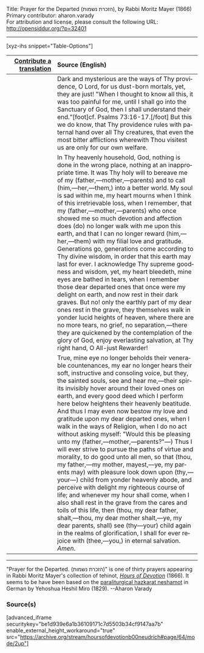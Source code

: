 <html>
<head></head>
<body>
Title: Prayer for the Departed (הזכרת נשמות), by Rabbi Moritz Mayer (1866)<br />
Primary contributor: aharon.varady<br />
For attribution and license, please consult the following URL: <a href="http://opensiddur.org/?p=32401">http://opensiddur.org/?p=32401</a>
<p />
<hr />

[xyz-ihs snippet="Table-Options"]<table style="margin-left: auto; margin-right: auto;" class="draggable">
<thead><tr><th id="x" style="text-align: right;"><a href="/translate/" target="_blank" rel="noopener">Contribute a translation</a></th><th style="text-align: left;">Source (English)</th></tr></thead>
<tbody>
<tr><td style="vertical-align:top;" width="25%">
<div class="liturgy" lang="he">

</span></div></td>
 
<td style="vertical-align:top;">
<div class="english" lang="en">
Dark and mysterious are the ways of Thy providence, O Lord, for us dust-born mortals, yet, they are just! "When I thought to know all this, it was too painful for me, until I shall go into the Sanctuary of God, then I shall understand their end."[foot]cf. Psalms 73:16-17.[/foot] But this we do know, that Thy providence rules with paternal hand over all Thy creatures, that even the most bitter afflictions wherewith Thou visitest us are only for our own welfare. 
</div></td></tr>


<tr><td style="vertical-align:top;">
<div class="liturgy" lang="he">

</span></div></td>
 
<td style="vertical-align:top;">
<div class="english" lang="en">
In Thy heavenly household, God, nothing is done in the wrong place, nothing at an inappropriate time. It was Thy holy will to bereave me of my (father,—mother,—parents) and to call (him,—her,—them,) into a better world. My soul is sad within me, my heart mourns when I think of this irretrievable loss, when I remember, that my (father,—mother,—parents) who once showed me so much devotion and affection does (do) no longer walk with me upon this earth, and that I can no longer reward (him,—her,—them) with my filial love and gratitude. Generations go, generations come according to Thy divine wisdom, in order that this earth may last for ever. I acknowledge Thy supreme goodness and wisdom, yet, my heart bleedeth, mine eyes are bathed in tears, when I remember those dear departed ones that once were my delight on earth, and now rest in their dark graves. But no! only the earthly part of my dear ones rest in the grave, they themselves walk in yonder lucid heights of heaven, where there are no more tears, no grief, no separation,—there they are quickened by the contemplation of the glory of God, enjoy everlasting salvation, at Thy right hand, O All-just Rewarder!
</div></td></tr>


<tr><td style="vertical-align:top;">
<div class="liturgy" lang="he">

</span></div></td>
 
<td style="vertical-align:top;">
<div class="english" lang="en">
True, mine eye no longer beholds their venerable countenances, my ear no longer hears their soft, instructive and consoling voice, but they, the sainted souls, see and hear me,—their spirits invisibly hover around their loved ones on earth, and every good deed which I perform here below heightens their heavenly beatitude. And thus I may even now bestow my love and gratitude upon my dear departed ones, when I walk in the ways of Religion, when I do no act without asking myself: "Would this be pleasing unto my (father,—mother,—parents?"—) Thus I will ever strive to pursue the paths of virtue and morality, to do good unto all men, so that (thou, my father,—my mother, mayest,—ye, my parents may) with pleasure look down upon (thy,—your—) child from yonder heavenly abode, and perceive with delight my righteous course of life; and whenever my hour shall come, when I also shall rest in the grave from the cares and toils of this life, then (thou, my dear father, shalt,—thou, my dear mother shalt,—ye, my dear parents, shall) see (thy—your) child again in the realms of glorification, I shall for ever rejoice with (thee,—you,) in eternal salvation. <em>Amen</em>. 
</div></td></tr>
</tbody></table>

<hr />

"Prayer for the Departed. (הזכרת נשמות)" is one of thirty prayers appearing in Rabbi Moritz Mayer's collection of tehinot, <em><a href="/?p=3692">Hours of Devotion</a></em> (1866). It seems to be have been based on the <a href="/?p=43125">paraliturgical hazkarat neshamot</a> in German by Yehoshua Heshil Miro (1829). --Aharon Varady

<h3>Source(s)</h3>

[advanced_iframe securitykey="be1d939e6a1b36109171c7d5503b34cf9147aa7b" enable_external_height_workaround="true" src="https://archive.org/stream/hoursofdevotionb00neudrich#page/64/mode/2up"]

&nbsp;
</body>
</html>